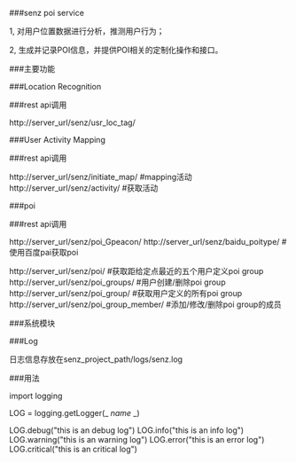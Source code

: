 ###senz poi service

1, 对用户位置数据进行分析，推测用户行为；

2, 生成并记录POI信息，并提供POI相关的定制化操作和接口。


###主要功能

###Location  Recognition

###rest api调用

http://server_url/senz/usr_loc_tag/

###User Activity Mapping

###rest api调用

http://server_url/senz/initiate_map/   #mapping活动
http://server_url/senz/activity/       #获取活动

###poi

###rest api调用

http://server_url/senz/poi_Gpeacon/
http://server_url/senz/baidu_poitype/  #使用百度pai获取poi

http://server_url/senz/poi/    #获取距给定点最近的五个用户定义poi group
http://server_url/senz/poi_groups/   #用户创建/删除poi group
http://server_url/senz/poi_group/   #获取用户定义的所有poi group
http://server_url/senz/poi_group_member/   #添加/修改/删除poi group的成员

###系统模块

###Log

日志信息存放在senz_project_path/logs/senz.log

###用法

import logging

LOG = logging.getLogger(_ _name_ _)

LOG.debug("this is an debug log")
LOG.info("this is an info log")
LOG.warning("this is an warning log")
LOG.error("this is an error log")
LOG.critical("this is an critical log")

